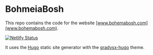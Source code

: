 # BohmeiaBosh

This repo contains the code for the website [www.bohemabosh.com](www.bohemabosh.com).

[![Netlify Status](https://api.netlify.com/api/v1/badges/6f4819c3-2541-41c8-b37e-ae9c28a29092/deploy-status)](https://app.netlify.com/sites/bohemiabosh/deploys)

It uses the [Hugo](https://gohugo.io/) static site generator with the [gradysx-hugo](https://themes.gohugo.io/themes/graysx-hugo/) theme.
